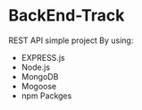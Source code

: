 # BackEnd-Track
REST API simple project By using:
- EXPRESS.js
- Node.js
- MongoDB
- Mogoose
- npm Packges 

